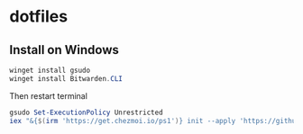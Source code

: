 # dotfiles

## Install on Windows

```powershell
winget install gsudo
winget install Bitwarden.CLI
```

Then restart terminal

```powershell
gsudo Set-ExecutionPolicy Unrestricted
iex "&{$(irm 'https://get.chezmoi.io/ps1')} init --apply 'https://github.com/NickSeagull/dotfiles.git'"
```
```
```
